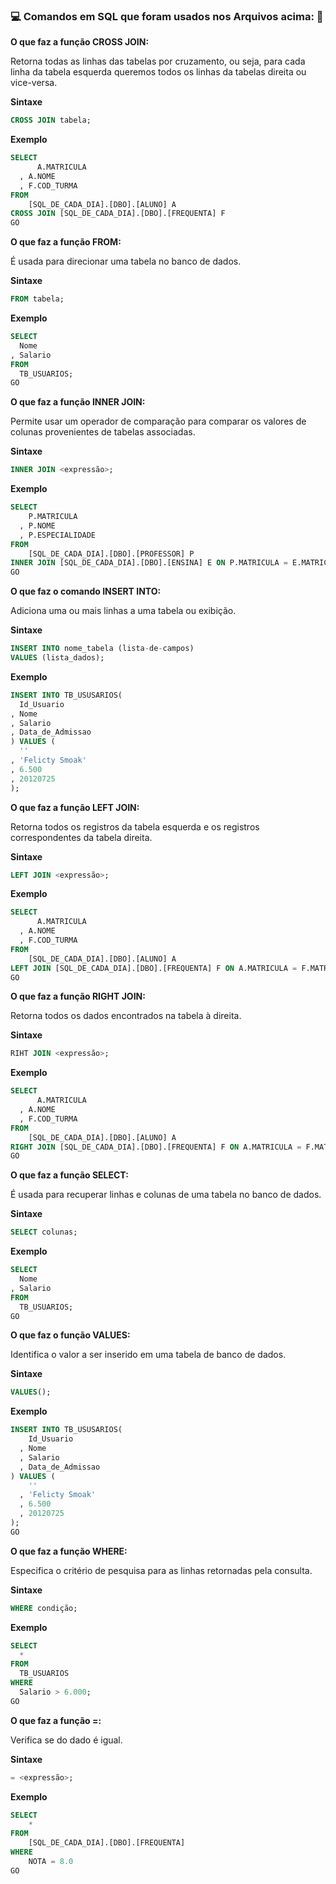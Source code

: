 ### :computer: Comandos em SQL que foram usados nos Arquivos acima: :rocket:
**O que faz a função CROSS JOIN:**

Retorna todas as linhas das tabelas por cruzamento, ou seja, para cada linha da tabela esquerda queremos todos os linhas da tabelas direita ou vice-versa.

**Sintaxe**

~~~sql
CROSS JOIN tabela;
~~~

**Exemplo**

~~~sql
SELECT
	  A.MATRICULA
  , A.NOME
  , F.COD_TURMA
FROM
	[SQL_DE_CADA_DIA].[DBO].[ALUNO] A
CROSS JOIN [SQL_DE_CADA_DIA].[DBO].[FREQUENTA] F
GO
~~~

**O que faz a função FROM:**

É usada para direcionar uma tabela no banco de dados.

**Sintaxe**

~~~sql
FROM tabela;
~~~

**Exemplo**

~~~sql
SELECT
  Nome
, Salario
FROM
  TB_USUARIOS;
GO
~~~

**O que faz a função INNER JOIN:**

Permite usar um operador de comparação para comparar os valores de colunas provenientes de tabelas associadas.

**Sintaxe**

~~~sql
INNER JOIN <expressão>;
~~~

**Exemplo**

~~~sql
SELECT
    P.MATRICULA
  , P.NOME
  , P.ESPECIALIDADE
FROM
	[SQL_DE_CADA_DIA].[DBO].[PROFESSOR] P
INNER JOIN [SQL_DE_CADA_DIA].[DBO].[ENSINA] E ON P.MATRICULA = E.MATRICULA
GO
~~~

**O que faz o comando INSERT INTO:**

Adiciona uma ou mais linhas a uma tabela ou exibição.

**Sintaxe**

~~~sql
INSERT INTO nome_tabela (lista-de-campos)
VALUES (lista_dados);
~~~

**Exemplo**

~~~sql
INSERT INTO TB_USUSARIOS(
  Id_Usuario
, Nome
, Salario
, Data_de_Admissao
) VALUES (
  ''
, 'Felicty Smoak'
, 6.500
, 20120725
);
~~~

**O que faz a função LEFT JOIN:**

Retorna todos os registros da tabela esquerda e os registros correspondentes da tabela direita.

**Sintaxe**

~~~sql
LEFT JOIN <expressão>;
~~~

**Exemplo**

~~~sql
SELECT
	  A.MATRICULA
  , A.NOME
  , F.COD_TURMA
FROM
	[SQL_DE_CADA_DIA].[DBO].[ALUNO] A
LEFT JOIN [SQL_DE_CADA_DIA].[DBO].[FREQUENTA] F ON A.MATRICULA = F.MATRICULA
GO
~~~

**O que faz a função RIGHT JOIN:**

Retorna todos os dados encontrados na tabela à direita.

**Sintaxe**

~~~sql
RIHT JOIN <expressão>;
~~~

**Exemplo**

~~~sql
SELECT
	  A.MATRICULA
  , A.NOME
  , F.COD_TURMA
FROM
	[SQL_DE_CADA_DIA].[DBO].[ALUNO] A
RIGHT JOIN [SQL_DE_CADA_DIA].[DBO].[FREQUENTA] F ON A.MATRICULA = F.MATRICULA
GO
~~~

**O que faz a função SELECT:**

É usada para recuperar linhas e colunas de uma tabela no banco de dados.

**Sintaxe**

~~~sql
SELECT colunas;
~~~

**Exemplo**

~~~sql
SELECT
  Nome
, Salario
FROM
  TB_USUARIOS;
GO
~~~

**O que faz o função VALUES:**

Identifica o valor a ser inserido em uma tabela de banco de dados.

**Sintaxe**

~~~sql
VALUES();
~~~

**Exemplo**

~~~sql
INSERT INTO TB_USUSARIOS(
	Id_Usuario
  , Nome
  , Salario
  , Data_de_Admissao
) VALUES (
	''
  , 'Felicty Smoak'
  , 6.500
  , 20120725
);
GO
~~~

**O que faz a função WHERE:**

Especifica o critério de pesquisa para as linhas retornadas pela consulta.

**Sintaxe**

~~~sql
WHERE condição;
~~~

**Exemplo**

~~~sql
SELECT
  *
FROM
  TB_USUARIOS
WHERE
  Salario > 6.000;
GO
~~~

**O que faz a função =:**

Verifica se do dado é igual.

**Sintaxe**

~~~sql
= <expressão>;
~~~

**Exemplo**

~~~sql
SELECT
	*
FROM
	[SQL_DE_CADA_DIA].[DBO].[FREQUENTA]
WHERE
	NOTA = 8.0
GO
~~~

